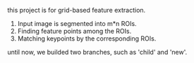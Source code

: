 
this project is for grid-based feature extraction.
1. Input image is segmented into m*n ROIs.
2. Finding feature points among the ROIs.
3. Matching keypoints by the corresponding ROIs. 


until now, we builded two branches, such as 'child' and 'new'.
